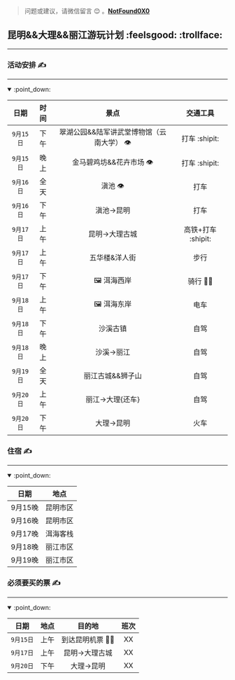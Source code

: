 >问题或建议，请微信留言 :blush: 。**[NotFound0X0](#jump_8)**
##  昆明&&大理&&丽江游玩计划 :feelsgood: :trollface: 

---
### 活动安排 :writing_hand:
---
<details open >

  <summary> :point_down:</summary>
  
| 日期   |时间 |景点 |  交通工具|
|:-----:|:--:|:-------------:|:--: |
| ` 9月15日 `|下午| 翠湖公园&&陆军讲武堂博物馆（云南大学） :eye: | 打车 :shipit:|
|  ` 9月15日 ` |晚上| 金马碧鸡坊&&花卉市场 :eye: | 打车 :shipit: |
| ` 9月16日 `| 全天 |滇池 :eye: | 打车 |
|  ` 9月16日 ` | 下午|滇池→昆明 | 打车 |
|  ` 9月17日 ` | 上午| 昆明→大理古城 | 高铁+打车 :shipit:  |
|  ` 9月17日 ` | 上午| 五华楼&洋人街 | 步行 |
| ` 9月17日 ` | 下午|  :framed_picture: 洱海西岸	 | 骑行 :biking_man: |
|  ` 9月18日 `| 上午|  :framed_picture:	 洱海东岸| 电车 |
|  ` 9月18日 `| 下午| 沙溪古镇| 自驾  |
|  ` 9月18日 `| 晚上| 沙溪→丽江 | 自驾 |
|  ` 9月19日 `| 全天| 丽江古城&&狮子山 | 自驾 |
|  ` 9月20日 `| 上午| 丽江→大理{还车} | 自驾 |
|  ` 9月20日 `| 下午|大理→昆明 | 火车 |

</details>

### 住宿 :writing_hand:
---

<details open >
  
<summary> :point_down:</summary>
  
| 日期   |地点 |
|:-----:|:--:|
| 9月15晚 |昆明市区|
| 9月16晚 |昆明市区|
| 9月17晚 |洱海客栈|
| 9月18晚 |丽江市区|
| 9月19晚 |丽江市区|

</details>

###  必须要买的票 :writing_hand:

---
<details open >
  
<summary> :point_down: </summary>
  
| 日期   | 地点 | 目的地 | 班次 |
|:-----:|:--:|:-------------:|:--:|
| ` 9月15日 `|上午| 到达昆明机票 :pilot: | XX|
| ` 9月17日 `|上午| 昆明→大理古城 | XX|
|  ` 9月20日 `| 下午|大理→昆明 | XX| 
